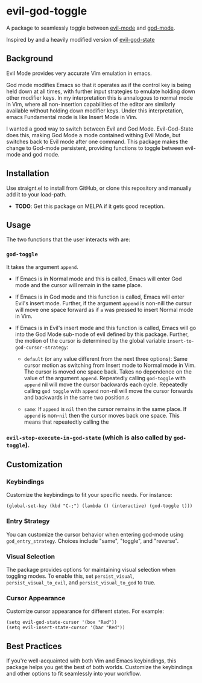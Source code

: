 # evil-god-toggle

A package to seamlessly toggle between
[evil-mode](https://github.com/emacs-evil/evil) and
[god-mode](https://github.com/chrisdone/god-mode).

Inspired by and a heavily modified version of
[evil-god-state](https://github.com/gridaphobe/evil-god-state)

## Background

Evil Mode provides very accurate Vim emulation in emacs.

God mode modifies Emacs so that it operates as if the control key is being held down at all times, with further input strategies to emulate holding down other modifier keys. In my interpretation this is annalogous to normal mode in Vim, where all non-insertion capabilities of the editor are similarly available without holding down modifier keys. Under this interpretation, emacs Fundamental mode is like Insert Mode in Vim.

I wanted a good way to switch between Evil and God Mode. Evil-God-State does this, making God Mode a mode contained withing Evil Mode, but switches back to Evil mode after one command.  This package makes the change to God-mode persistent, providing functions to toggle between evil-mode and god mode.

## Installation

Use straignt.el to install from GitHub, or clone this repository and
manually add it to your load-path. 

- **TODO**: Get this package on MELPA if it gets good reception.

## Usage

The two functions that the user interacts with are:

### `god-toggle`

It takes the argument `append`.  

- If Emacs is in Normal mode and this is called, Emacs will enter God mode and the cursor will remain in the same place. 

- If Emacs is in God mode and this function is called, Emacs will enter Evil's insert mode. Further, if the argument `append` is non-nill the cursur will move one space forward as if `a` was pressed to insert Normal mode in Vim. 

- If Emacs is in Evil's insert mode and this function is called, Emacs will go into the God Mode sub-mode of evil defined by this package.  Further, the motion of the cursor is determined by the global variable `insert-to-god-cursor-strategy`:

    - `default` (or any value different from the next three options): Same cursor motion as switching from Insert mode to Normal mode in Vim. The cursor is moved one space back.  Takes no dependence on the value of the argument `append`. Repeatedly calling `god-toggle` with `append` nil will move the cursor backwards each cycle.  Repeatedly calling `god toggle` with `append` non-nil will move the cursor forwards and backwards in the same two position.s

     - `same`: If `append` is `nil` then the cursor remains in the same place. If `append` is non-`nil` then the cursor moves back one space. This means that repeatedtly calling the 

### `evil-stop-execute-in-god-state` (which is also called by `god-toggle`).

## Customization

### Keybindings

Customize the keybindings to fit your specific needs. For instance:

    (global-set-key (kbd "C-;") (lambda () (interactive) (god-toggle t)))

### Entry Strategy

You can customize the cursor behavior when entering god-mode using
`god_entry_strategy`. Choices include \"same\", \"toggle\", and
\"reverse\".

### Visual Selection

The package provides options for maintaining visual selection when
toggling modes. To enable this, set `persist_visual`,
`persist_visual_to_evil`, and `persist_visual_to_god` to true.

### Cursor Appearance

Customize cursor appearance for different states. For example:

    (setq evil-god-state-cursor '(box "Red"))
    (setq evil-insert-state-cursor '(bar "Red"))

## Best Practices

If you\'re well-acquainted with both Vim and Emacs keybindings, this
package helps you get the best of both worlds. Customize the keybindings
and other options to fit seamlessly into your workflow.
